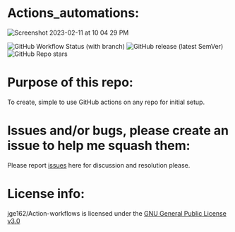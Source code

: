 # Actions_automations:

![Screenshot 2023-02-11 at 10 04 29 PM](https://user-images.githubusercontent.com/31228460/218295707-cb8775a4-f7c1-4912-94a9-29015a99b919.jpeg)

![GitHub Workflow Status (with branch)](https://img.shields.io/github/actions/workflow/status/jge162/Action-workflows/python_check.yml?branch=main&style=for-the-badge)
![GitHub release (latest SemVer)](https://img.shields.io/github/v/release/jge162/Action-workflows?logo=github&style=for-the-badge)
![GitHub Repo stars](https://img.shields.io/github/stars/jge162/Action-workflows?color=red&logo=github&style=for-the-badge)

# Purpose of this repo:

To create, simple to use GitHub actions on any repo for initial setup.

# Issues and/or bugs, please create an issue to help me squash them:

Please report [issues](https://github.com/jge162/Action-workflows/issues/new) here for discussion and resolution please. 

# License info:

jge162/Action-workflows is licensed under the [GNU General Public License v3.0](https://github.com/jge162/Action-workflows/blob/main/LICENSE)

